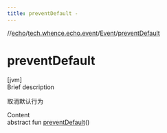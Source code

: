 ```yaml
---
title: preventDefault -
---
```

//[echo](../../index.md)/[tech.whence.echo.event](../index.md)/[Event](index.md)/[preventDefault](prevent-default.md)



# preventDefault  
[jvm]  
Brief description  


取消默认行为

  
Content  
abstract fun [preventDefault](prevent-default.md)()  



